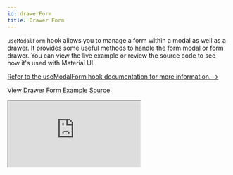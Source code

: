 ```yaml
---
id: drawerForm
title: Drawer Form
---
```


`useModalForm` hook allows you to manage a form within a modal as well as a drawer. It provides some useful methods to handle the form modal or form drawer. You can view the live example or review the source code to see how it's used with Material UI.

[Refer to the useModalForm hook documentation for more information. →](/docs/packages/react-hook-form/useModalForm/)

[View Drawer Form Example Source](https://github.com/pankod/refine/tree/master/examples/form/mui/useDrawerForm)

<iframe src="https://codesandbox.io/embed/github/pankod/refine/tree/master/examples/form/mui/useDrawerForm?autoresize=1&fontsize=14&theme=dark&view=preview"
    style={{width: "100%", height:"80vh", border: "0px", borderRadius: "8px", overflow:"hidden"}}
    title="refine-mui-drawer-form-example"
    allow="accelerometer; ambient-light-sensor; camera; encrypted-media; geolocation; gyroscope; hid; microphone; midi; payment; usb; vr; xr-spatial-tracking"
    sandbox="allow-forms allow-modals allow-popups allow-presentation allow-same-origin allow-scripts"
></iframe>
